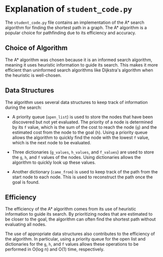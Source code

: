 # Explanation of `student_code.py`

The `student_code.py` file contains an implementation of the A* search algorithm for finding the shortest path in a graph. The A* algorithm is a popular choice for pathfinding due to its efficiency and accuracy.

## Choice of Algorithm

The A* algorithm was chosen because it is an informed search algorithm, meaning it uses heuristic information to guide its search. This makes it more efficient than uninformed search algorithms like Dijkstra's algorithm when the heuristic is well-chosen.

## Data Structures

The algorithm uses several data structures to keep track of information during the search:

- A priority queue (`open_list`) is used to store the nodes that have been discovered but not yet evaluated. The priority of a node is determined by its `f` value, which is the sum of the cost to reach the node (`g`) and the estimated cost from the node to the goal (`h`). Using a priority queue allows the algorithm to quickly find the node with the lowest `f` value, which is the next node to be evaluated.

- Three dictionaries (`g_values`, `h_values`, and `f_values`) are used to store the `g`, `h`, and `f` values of the nodes. Using dictionaries allows the algorithm to quickly look up these values.

- Another dictionary (`came_from`) is used to keep track of the path from the start node to each node. This is used to reconstruct the path once the goal is found.

## Efficiency

The efficiency of the A* algorithm comes from its use of heuristic information to guide its search. By prioritizing nodes that are estimated to be closer to the goal, the algorithm can often find the shortest path without evaluating all nodes.

The use of appropriate data structures also contributes to the efficiency of the algorithm. In particular, using a priority queue for the open list and dictionaries for the `g`, `h`, and `f` values allows these operations to be performed in O(log n) and O(1) time, respectively.